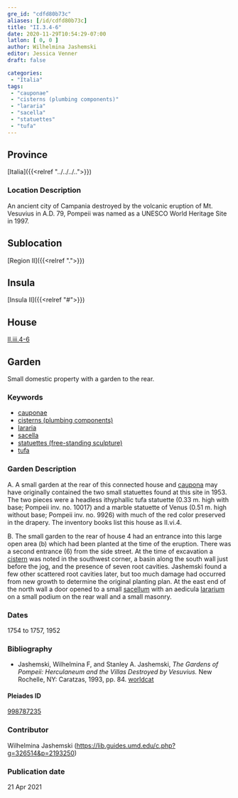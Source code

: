 ```yaml
---
gre_id: "cdfd80b73c"
aliases: [/id/cdfd80b73c]
title: "II.3.4-6"
date: 2020-11-29T10:54:29-07:00
latlon: [ 0, 0 ]
author: Wilhelmina Jashemski
editor: Jessica Venner
draft: false

categories:
 - "Italia"
tags:
 - "cauponae"
 - "cisterns (plumbing components)"
 - "lararia"
 - "sacella"
 - "statuettes"
 - "tufa"
---
```


## Province
[Italia]({{<relref "../../../..">}})

### Location Description
An ancient city of Campania destroyed by the volcanic eruption of Mt. Vesuvius in A.D. 79, Pompeii was named as a UNESCO World Heritage Site in 1997.

## Sublocation
[Region II]({{<relref ".">}})
## Insula
[Insula II]({{<relref "#">}})

## House
[II.iii.4-6](https://pleiades.stoa.org/places/998787235)


## Garden
Small domestic property with a garden to the rear.

### Keywords
- [cauponae](http://vocab.getty.edu/page/aat/300005208)
- [cisterns (plumbing components)](http://vocab.getty.edu/page/aat/300052558)
- [lararia](http://vocab.getty.edu/page/aat/300400600)
- [sacella](http://vocab.getty.edu/page/aat/300007570)
- [statuettes (free-standing sculpture)](http://vocab.getty.edu/page/aat/300312262)
- [tufa](http://vocab.getty.edu/page/aat/300011712)

### Garden Description
A. A small garden at the rear of this connected house and [caupona](http://vocab.getty.edu/page/aat/300005208) may have originally contained the two small statuettes found at this site in 1953. The two pieces were a headless ithyphallic tufa statuette (0.33 m. high with base; Pompeii inv. no. 10017) and a marble statuette of Venus (0.51 m. high without base; Pompeii inv. no. 9926) with much of the red color preserved in the drapery. The inventory books list this house as II.vi.4.  

B. The small garden to the rear of house 4 had an entrance into this large open area (b) which had been planted at the time of the eruption. There was a second entrance (6) from the side street. At the time of excavation a [cistern](http://vocab.getty.edu/page/aat/300052558) was noted in the southwest corner, a basin along the south wall just before the jog, and the presence of seven root cavities. Jashemski found a few other scattered root cavities later, but too much damage had occurred from new growth to determine the original planting plan. At the east end of the north wall a door opened to a small [sacellum](http://www.getty.edu/vow/AATFullDisplay?find=sacellum&logic=AND&note=&english=N&prev_page=1&subjectid=300007570) with an aedicula [lararium](http://vocab.getty.edu/page/aat/300400600) on a small podium on the rear wall and a small masonry.



### Dates
1754 to 1757, 1952

### Bibliography
- Jashemski, Wilhelmina F, and Stanley A. Jashemski, *The Gardens of Pompeii: Herculaneum and the Villas Destroyed by Vesuvius.* New Rochelle, NY: Caratzas, 1993, pp. 84.
[worldcat](http://www.worldcat.org/oclc/769881162)




<!--#### Periodo ID-->

<!-- [PERIODO_ID](https://pleiades.stoa.org/places/PLEIADES_ID) -->

#### Pleiades ID

[998787235](https://pleiades.stoa.org/places/998787235)




### Contributor
Wilhelmina Jashemski (https://lib.guides.umd.edu/c.php?g=326514&p=2193250)


### Publication date

21 Apr 2021

<!--### Related articles-->

<!-- Links to other related articles. Leave blank for now -->
